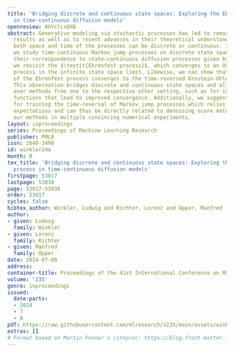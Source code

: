 ```yaml
---
title: 'Bridging discrete and continuous state spaces: Exploring the Ehrenfest process
  in time-continuous diffusion models'
openreview: 8GYclcxQXB
abstract: Generative modeling via stochastic processes has led to remarkable empirical
  results as well as to recent advances in their theoretical understanding. In principle,
  both space and time of the processes can be discrete or continuous. In this work,
  we study time-continuous Markov jump processes on discrete state spaces and investigate
  their correspondence to state-continuous diffusion processes given by SDEs. In particular,
  we revisit the $\textit{Ehrenfest process}$, which converges to an Ornstein-Uhlenbeck
  process in the infinite state space limit. Likewise, we can show that the time-reversal
  of the Ehrenfest process converges to the time-reversed Ornstein-Uhlenbeck process.
  This observation bridges discrete and continuous state spaces and allows to carry
  over methods from one to the respective other setting, such as for instance loss
  functions that lead to improved convergence. Additionally, we suggest an algorithm
  for training the time-reversal of Markov jump processes which relies on conditional
  expectations and can thus be directly related to denoising score matching. We demonstrate
  our methods in multiple convincing numerical experiments.
layout: inproceedings
series: Proceedings of Machine Learning Research
publisher: PMLR
issn: 2640-3498
id: winkler24a
month: 0
tex_title: 'Bridging discrete and continuous state spaces: Exploring the Ehrenfest
  process in time-continuous diffusion models'
firstpage: 53017
lastpage: 53038
page: 53017-53038
order: 53017
cycles: false
bibtex_author: Winkler, Ludwig and Richter, Lorenz and Opper, Manfred
author:
- given: Ludwig
  family: Winkler
- given: Lorenz
  family: Richter
- given: Manfred
  family: Opper
date: 2024-07-08
address:
container-title: Proceedings of the 41st International Conference on Machine Learning
volume: '235'
genre: inproceedings
issued:
  date-parts:
  - 2024
  - 7
  - 8
pdf: https://raw.githubusercontent.com/mlresearch/v235/main/assets/winkler24a/winkler24a.pdf
extras: []
# Format based on Martin Fenner's citeproc: https://blog.front-matter.io/posts/citeproc-yaml-for-bibliographies/
---
```

